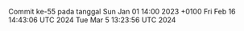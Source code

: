 Commit ke-55 pada tanggal Sun Jan 01 14:00 2023 +0100
Fri Feb 16 14:43:06 UTC 2024
Tue Mar  5 13:23:56 UTC 2024

